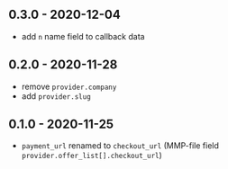 ## 0.3.0 - 2020-12-04
- add `n` name field to callback data

## 0.2.0 - 2020-11-28
- remove `provider.company`
- add `provider.slug`

## 0.1.0 - 2020-11-25
- `payment_url` renamed to `checkout_url` (MMP-file field `provider.offer_list[].checkout_url`)
